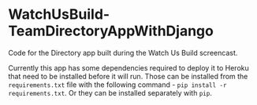 # WatchUsBuild-TeamDirectoryAppWithDjango
Code for the Directory app built during the Watch Us Build screencast.

Currently this app has some dependencies required to deploy it to Heroku that need to be installed before it will run.  Those can be installed from the `requirements.txt` file with the following command - `pip install -r requirements.txt`.  Or they can be installed separately with `pip`.
